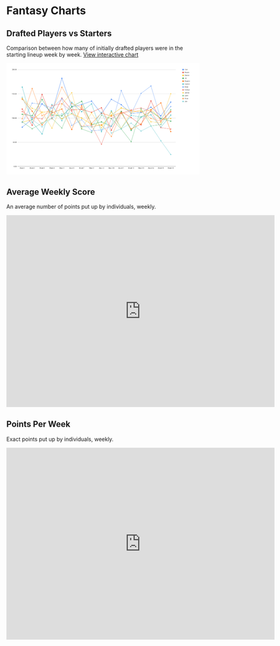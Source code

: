 # Fantasy Charts

## Drafted Players vs Starters
Comparison between how many of initially drafted players were in the starting lineup week by week.
[View interactive chart](/charts/weekly-scores.md)

![Weekly Scores](/images/weekly-scores.png)

## Average Weekly Score
An average number of points put up by individuals, weekly.

<iframe width="700" height="500" seamless frameborder="0" scrolling="no" src="https://docs.google.com/spreadsheets/d/e/2PACX-1vTjN5P1C41qPXYUl7cXDMF2IQ0hyPUsO1h0HGt4PqxRfMbhlzQlhgCw8lTU5wJPK7Yq2B2CmkPstK7B/pubchart?oid=808186178&amp;format=image"></iframe>

## Points Per Week
Exact points put up by individuals, weekly.

<iframe width="700" height="500" seamless frameborder="0" scrolling="no" src="https://docs.google.com/spreadsheets/d/e/2PACX-1vTjN5P1C41qPXYUl7cXDMF2IQ0hyPUsO1h0HGt4PqxRfMbhlzQlhgCw8lTU5wJPK7Yq2B2CmkPstK7B/pubchart?oid=574899161&amp;format=image"></iframe>

